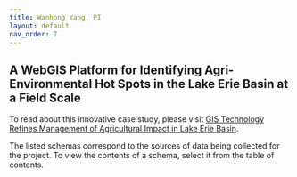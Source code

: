 ```yaml
---
title: Wanhong Yang, PI
layout: default
nav_order: 7
---
```


## A WebGIS Platform for Identifying Agri-Environmental Hot Spots in the Lake Erie Basin at a Field Scale

To read about this innovative case study, please visit [GIS Technology Refines Management of Agricultural Impact in Lake Erie Basin](https://foodfromthought.ca/gis-technology-refines-management-of-agricultural-impact-in-lake-erie-basin/).

The listed schemas correspond to the sources of data being collected for the project. To view the contents of a schema, select it from the table of contents.
